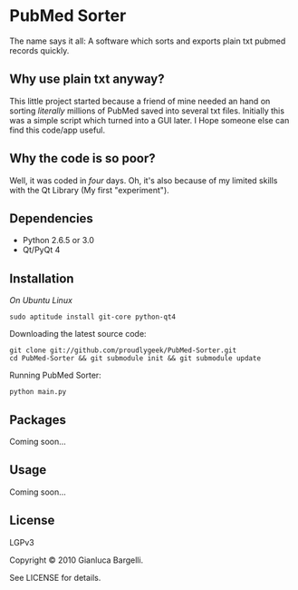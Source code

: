 PubMed Sorter
=============

The name says it all: A software which sorts and exports plain txt pubmed records quickly.

Why use plain txt anyway?
-------------------------

This little project started because a friend of mine needed an hand on sorting *literally* millions of PubMed saved into several txt files.
Initially this was a simple script which turned into a GUI later.
I Hope someone else can find this code/app useful.

Why the code is so poor?
-------------------------

Well, it was coded in *four* days. Oh, it's also because of my limited skills with the Qt Library (My first "experiment").


Dependencies
------------
 * Python 2.6.5 or 3.0
 * Qt/PyQt 4

Installation
------------

*On Ubuntu Linux*

	sudo aptitude install git-core python-qt4

Downloading the latest source code:

	git clone git://github.com/proudlygeek/PubMed-Sorter.git
	cd PubMed-Sorter && git submodule init && git submodule update

Running PubMed Sorter:

	python main.py

Packages
--------
Coming soon...

Usage
-----
Coming soon...

License
-------
LGPv3

Copyright © 2010 Gianluca Bargelli.

See LICENSE for details.
